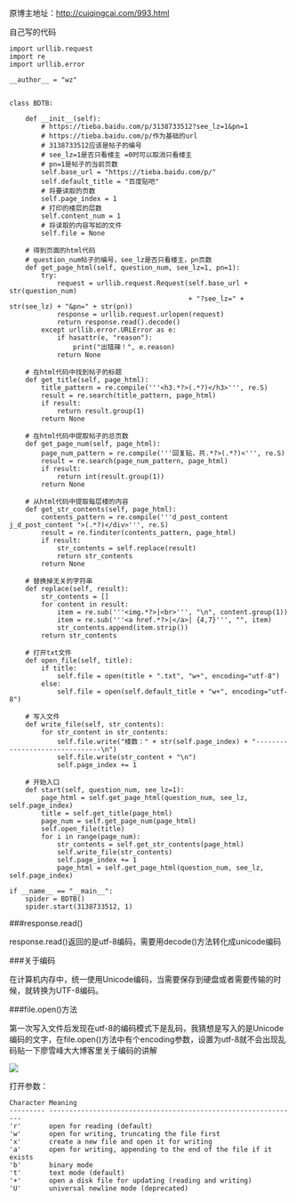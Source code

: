 原博主地址：http://cuiqingcai.com/993.html

自己写的代码

    import urllib.request
    import re
    import urllib.error

    __author__ = "wz"


    class BDTB:
    
    	def __init__(self):
    		# https://tieba.baidu.com/p/3138733512?see_lz=1&pn=1
    		# https://tieba.baidu.com/p/作为基础的url
    		# 3138733512应该是帖子的编号
    		# see_lz=1是否只看楼主 =0时可以取消只看楼主
    		# pn=1是帖子的当前页数
    		self.base_url = "https://tieba.baidu.com/p/"
    		self.default_title = "百度贴吧"
    		# 将要读取的页数
    		self.page_index = 1
    		# 打印的楼层的层数
    		self.content_num = 1
    		# 将读取的内容写如的文件
    		self.file = None
    
    	# 得到页面的html代码
    	# question_num帖子的编号，see_lz是否只看楼主，pn页数
    	def get_page_html(self, question_num, see_lz=1, pn=1):
    		try:
    			request = urllib.request.Request(self.base_url + str(question_num)
    											 + "?see_lz=" + str(see_lz) + "&pn=" + str(pn))
    			response = urllib.request.urlopen(request)
    			return response.read().decode()
    		except urllib.error.URLError as e:
    			if hasattr(e, "reason"):
    				print("出错辣！", e.reason)
    			return None
    
    	# 在html代码中找到帖子的标题
    	def get_title(self, page_html):
    		title_pattern = re.compile('''<h3.*?>(.*?)</h3>''', re.S)
    		result = re.search(title_pattern, page_html)
    		if result:
    			return result.group(1)
    		return None
    
    	# 在html代码中提取帖子的总页数
    	def get_page_num(self, page_html):
    		page_num_pattern = re.compile('''回复贴，共.*?>(.*?)<''', re.S)
    		result = re.search(page_num_pattern, page_html)
    		if result:
    			return int(result.group(1))
    		return None
    
    	# 从html代码中提取每层楼的内容
    	def get_str_contents(self, page_html):
    		contents_pattern = re.compile('''d_post_content j_d_post_content ">(.*?)</div>''', re.S)
    		result = re.finditer(contents_pattern, page_html)
    		if result:
    			str_contents = self.replace(result)
    			return str_contents
    		return None
    
    	# 替换掉无关的字符串
    	def replace(self, result):
    		str_contents = []
    		for content in result:
    			item = re.sub('''<img.*?>|<br>''', "\n", content.group(1))
    			item = re.sub('''<a href.*?>|</a>| {4,7}''', "", item)
    			str_contents.append(item.strip())
    		return str_contents
    
    	# 打开txt文件
    	def open_file(self, title):
    		if title:
    			self.file = open(title + ".txt", "w+", encoding="utf-8")
    		else:
    			self.file = open(self.default_title + "w+", encoding="utf-8")
    
    	# 写入文件
    	def write_file(self, str_contents):
    		for str_content in str_contents:
    			self.file.write("楼数：" + str(self.page_index) + "-------------------------------\n")
    			self.file.write(str_content + "\n")
    			self.page_index += 1
    
    	# 开始入口
    	def start(self, question_num, see_lz=1):
    		page_html = self.get_page_html(question_num, see_lz, self.page_index)
    		title = self.get_title(page_html)
    		page_num = self.get_page_num(page_html)
    		self.open_file(title)
    		for i in range(page_num):
    			str_contents = self.get_str_contents(page_html)
    			self.write_file(str_contents)
    			self.page_index += 1
    			page_html = self.get_page_html(question_num, see_lz, self.page_index)
    
    if __name__ == "__main__":
    	spider = BDTB()
    	spider.start(3138733512, 1)
    


###response.read()

response.read()返回的是utf-8编码，需要用decode()方法转化成unicode编码

###关于编码

在计算机内存中，统一使用Unicode编码，当需要保存到硬盘或者需要传输的时候，就转换为UTF-8编码。

###file.open()方法

第一次写入文件后发现在utf-8的编码模式下是乱码，我猜想是写入的是Unicode编码的文字，在file.open()方法中有个encoding参数，设置为utf-8就不会出现乱码贴一下廖雪峰大大博客里关于编码的讲解

![](https://github.com/5616310189/PythonSpider/raw/master/BDTB/Screenshot.png)

打开参数：

    Character Meaning
    --------- ---------------------------------------------------------------
    'r'       open for reading (default)
    'w'       open for writing, truncating the file first
    'x'       create a new file and open it for writing
    'a'       open for writing, appending to the end of the file if it exists
    'b'       binary mode
    't'       text mode (default)
    '+'       open a disk file for updating (reading and writing)
    'U'       universal newline mode (deprecated)

